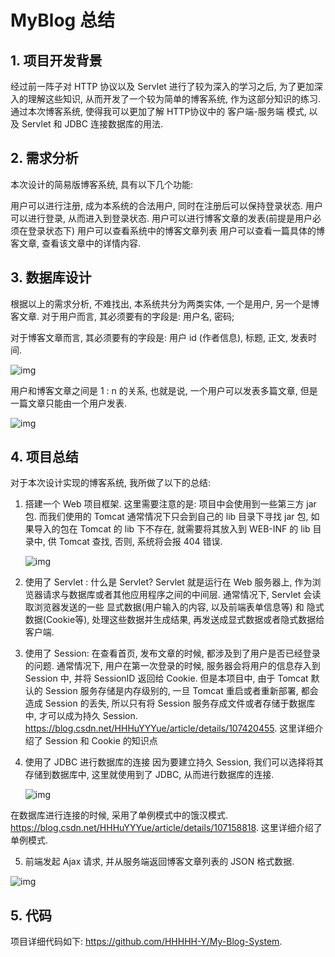 # MyBlog 总结

## 1. 项目开发背景

经过前一阵子对 HTTP 协议以及 Servlet 进行了较为深入的学习之后, 为了更加深入的理解这些知识, 从而开发了一个较为简单的博客系统, 作为这部分知识的练习.
通过本次博客系统, 使得我可以更加了解 HTTP协议中的 客户端-服务端 模式, 以及 Servlet 和 JDBC 连接数据库的用法.

## 2. 需求分析
本次设计的简易版博客系统, 具有以下几个功能:

用户可以进行注册, 成为本系统的合法用户, 同时在注册后可以保持登录状态.
用户可以进行登录, 从而进入到登录状态.
用户可以进行博客文章的发表(前提是用户必须在登录状态下)
用户可以查看系统中的博客文章列表
用户可以查看一篇具体的博客文章, 查看该文章中的详情内容.

## 3. 数据库设计
根据以上的需求分析, 不难找出, 本系统共分为两类实体, 一个是用户, 另一个是博客文章.
对于用户而言, 其必须要有的字段是: 用户名, 密码;

对于博客文章而言, 其必须要有的字段是: 用户 id (作者信息), 标题, 正文, 发表时间.

![img](https://img-blog.csdnimg.cn/20200719145614607.png)

用户和博客文章之间是 1 : n 的关系, 也就是说, 一个用户可以发表多篇文章, 但是一篇文章只能由一个用户发表.

![img](https://img-blog.csdnimg.cn/20200719145627850.png)

## 4. 项目总结
对于本次设计实现的博客系统, 我所做了以下的总结:

1. 搭建一个 Web 项目框架.
   这里需要注意的是: 项目中会使用到一些第三方 jar 包. 而我们使用的 Tomcat 通常情况下只会到自己的 lib 目录下寻找 jar 包, 如果导入的包在 Tomcat 的 lib 下不存在, 就需要将其放入到 WEB-INF 的 lib 目录中, 供 Tomcat 查找, 否则, 系统将会报 404 错误.

   ![img](https://img-blog.csdnimg.cn/20200719161212392.png)

2. 使用了 Servlet :
   什么是 Servlet? Servlet 就是运行在 Web 服务器上, 作为浏览器请求与数据库或者其他应用程序之间的中间层.
   通常情况下, Servlet 会读取浏览器发送的一些 显式数据(用户输入的内容, 以及前端表单信息等) 和 隐式数据(Cookie等), 处理这些数据并生成结果, 再发送成显式数据或者隐式数据给客户端.

   

3. 使用了 Session:
   在查看首页, 发布文章的时候, 都涉及到了用户是否已经登录的问题.
   通常情况下, 用户在第一次登录的时候, 服务器会将用户的信息存入到 Session 中, 并将 SessionID 返回给 Cookie. 但是本项目中, 由于 Tomcat 默认的 Session 服务存储是内存级别的, 一旦 Tomcat 重启或者重新部署, 都会造成 Session 的丢失, 所以只有将 Session 服务存成文件或者存储于数据库中, 才可以成为持久 Session.
   https://blog.csdn.net/HHHuYYYue/article/details/107420455. 这里详细介绍了 Session 和 Cookie 的知识点

4. 使用了 JDBC 进行数据库的连接
   因为要建立持久 Session, 我们可以选择将其存储到数据库中, 这里就使用到了 JDBC, 从而进行数据库的连接.

   ![img](https://img-blog.csdnimg.cn/20200719161033855.png?x-oss-process=image/watermark,type_ZmFuZ3poZW5naGVpdGk,shadow_10,text_aHR0cHM6Ly9ibG9nLmNzZG4ubmV0L0hISHVZWVl1ZQ==,size_16,color_FFFFFF,t_70)

在数据库进行连接的时候, 采用了单例模式中的饿汉模式.
https://blog.csdn.net/HHHuYYYue/article/details/107158818. 这里详细介绍了单例模式.

5. 前端发起 Ajax 请求, 并从服务端返回博客文章列表的 JSON 格式数据.

![img](https://img-blog.csdnimg.cn/20200719162015514.png?x-oss-process=image/watermark,type_ZmFuZ3poZW5naGVpdGk,shadow_10,text_aHR0cHM6Ly9ibG9nLmNzZG4ubmV0L0hISHVZWVl1ZQ==,size_16,color_FFFFFF,t_70)

## 5. 代码
项目详细代码如下:
https://github.com/HHHHH-Y/My-Blog-System.

